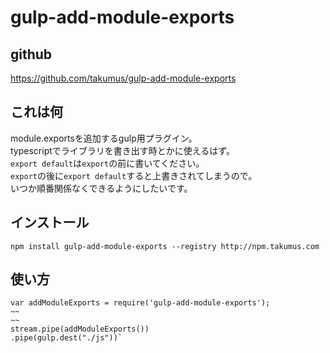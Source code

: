 # gulp-add-module-exports
## github
<https://github.com/takumus/gulp-add-module-exports>
## これは何
module.exportsを追加するgulp用プラグイン。  
typescriptでライブラリを書き出す時とかに使えるはず。  
`export default`は`export`の前に書いてください。  
`export`の後に`export default`すると上書きされてしまうので。  
いつか順番関係なくできるようにしたいです。
## インストール
`npm install gulp-add-module-exports --registry http://npm.takumus.com`
## 使い方
    var addModuleExports = require('gulp-add-module-exports');
    ~~
    ~~
    stream.pipe(addModuleExports())
    .pipe(gulp.dest("./js"))`